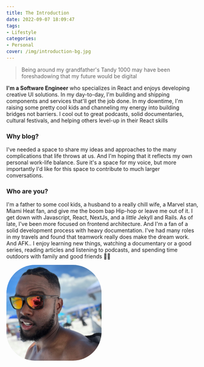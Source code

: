 ```yaml
---
title: The Introduction
date: 2022-09-07 18:09:47
tags:
- Lifestyle
categories: 
- Personal
cover: /img/introduction-bg.jpg
---
```



> Being around my grandfather's Tandy 1000 may have been foreshadowing that my future would be digital

**I'm a Software Engineer** who specializes in React and enjoys developing creative UI solutions. In my day-to-day, I'm building and shipping components and services that'll get the job done. In my downtime, I'm raising some pretty cool kids and channeling my energy into building bridges not barriers. I cool out to great podcasts, solid documentaries, cultural festivals, and helping others level-up in their React skills

### Why blog?

I've needed a space to share my ideas and approaches to the many complications that life throws at us. And I'm hoping that it reflects my own personal work-life balance. Sure it's a space for my voice, but more importantly I'd like for this space to contribute to much larger conversations.

### Who are you?

I'm a father to some cool kids, a husband to a really chill wife, a Marvel stan, Miami Heat fan, and give me the boom bap Hip-hop or leave me out of it. I get down with Javascript, React, NextJs, and a _little_ Jekyll and Rails. As of late, I've been more focused on frontend architecture. And I'm a fan of a solid development process with heavy documentation. I've had many roles in my travels and found that teamwork really does make the dream work. And AFK.. I enjoy learning new things, watching a documentary or a good series, reading articles and listening to podcasts, and spending time outdoors with family and good friends ✌🏾

<img src="/img/profile-img.jpg" alt="profile-image" width="250" style="border-radius:30%">
